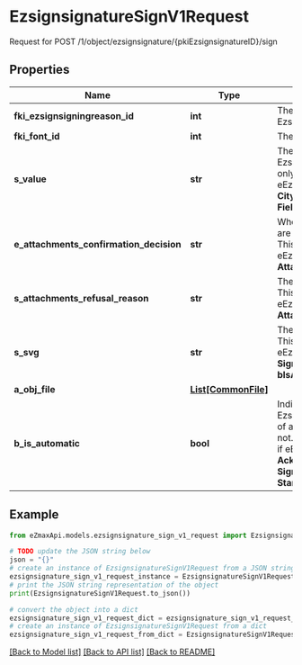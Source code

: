 # EzsignsignatureSignV1Request

Request for POST /1/object/ezsignsignature/{pkiEzsignsignatureID}/sign

## Properties

Name | Type | Description | Notes
------------ | ------------- | ------------- | -------------
**fki_ezsignsigningreason_id** | **int** | The unique ID of the Ezsignsigningreason | [optional] 
**fki_font_id** | **int** | The unique ID of the Font | [optional] 
**s_value** | **str** | The value required for the Ezsignsignature.  This can only be set if eEzsignsignatureType is **City**, **FieldText** or **FieldTextarea** | [optional] 
**e_attachments_confirmation_decision** | **str** | Whether the attachment are accepted or refused.  This can only be set if eEzsignsignatureType is **AttachmentsConfirmation** | [optional] 
**s_attachments_refusal_reason** | **str** | The reason of refused.  This can only be set if eEzsignsignatureType is **AttachmentsConfirmation** | [optional] 
**s_svg** | **str** | The SVG of the signature.  This can only be set if eEzsignsignatureType is **Signature**/**Initials** and **bIsAutomatic** is false | [optional] 
**a_obj_file** | [**List[CommonFile]**](CommonFile.md) |  | [optional] 
**b_is_automatic** | **bool** | Indicates if the Ezsignsignature was part of an automatic process or not.  This can only be true if eEzsignsignatureType is **Acknowledgement**, **City**, **Signature**, **Initials** or **Stamp**.  | 

## Example

```python
from eZmaxApi.models.ezsignsignature_sign_v1_request import EzsignsignatureSignV1Request

# TODO update the JSON string below
json = "{}"
# create an instance of EzsignsignatureSignV1Request from a JSON string
ezsignsignature_sign_v1_request_instance = EzsignsignatureSignV1Request.from_json(json)
# print the JSON string representation of the object
print(EzsignsignatureSignV1Request.to_json())

# convert the object into a dict
ezsignsignature_sign_v1_request_dict = ezsignsignature_sign_v1_request_instance.to_dict()
# create an instance of EzsignsignatureSignV1Request from a dict
ezsignsignature_sign_v1_request_from_dict = EzsignsignatureSignV1Request.from_dict(ezsignsignature_sign_v1_request_dict)
```
[[Back to Model list]](../README.md#documentation-for-models) [[Back to API list]](../README.md#documentation-for-api-endpoints) [[Back to README]](../README.md)


